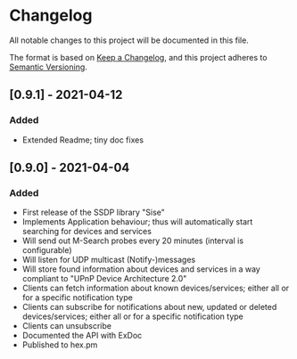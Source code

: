 # Changelog

All notable changes to this project will be documented in this file.

The format is based on
[Keep a Changelog](https://keepachangelog.com/en/1.0.0/), and this project
adheres to [Semantic Versioning](https://semver.org/spec/v2.0.0.html).


## [0.9.1] - 2021-04-12

### Added

* Extended Readme; tiny doc fixes

## [0.9.0] - 2021-04-04

### Added

* First release of the SSDP library "Sise"
* Implements Application behaviour; thus will automatically start searching
  for devices and services
* Will send out M-Search probes every 20 minutes (interval is configurable)
* Will listen for UDP multicast (Notify-)messages
* Will store found information about devices and services in a way compliant 
  to "UPnP Device Architecture 2.0"
* Clients can fetch information about known devices/services; either all or
  for a specific notification type
* Clients can subscribe for notifications about new, updated or deleted
  devices/services; either all or for a specific notification type
* Clients can unsubscribe
* Documented the API with ExDoc
* Published to hex.pm
